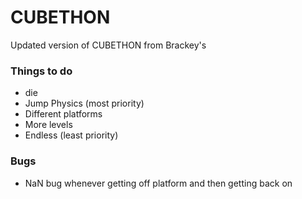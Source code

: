 # CUBETHON
Updated version of CUBETHON from Brackey's

### Things to do
* die
* Jump Physics (most priority)
* Different platforms
* More levels 
* Endless (least priority)

### Bugs
* NaN bug whenever getting off platform and then getting back on 


